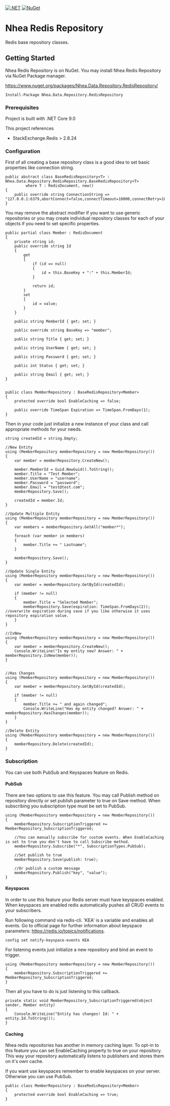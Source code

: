 [![.NET](https://github.com/serkanyazicioglu/RedisRepository/actions/workflows/dotnet-pipeline.yml/badge.svg)](https://github.com/serkanyazicioglu/RedisRepository/actions/workflows/dotnet-pipeline.yml)
[![NuGet](https://img.shields.io/nuget/v/Nhea.Data.Repository.RedisRepository.svg)](https://www.nuget.org/packages/Nhea.Data.Repository.RedisRepository/)

# Nhea Redis Repository

Redis base repository classes.


## Getting Started

Nhea Redis Repository is on NuGet. You may install Nhea Redis Repository via NuGet Package manager.

https://www.nuget.org/packages/Nhea.Data.Repository.RedisRepository/

```
Install-Package Nhea.Data.Repository.RedisRepository
```

### Prerequisites

Project is built with .NET Core 9.0

This project references
- StackExchange.Redis > 2.8.24

### Configuration

First of all creating a base repository class is a good idea to set basic properties like connection string.

```
public abstract class BaseRedisRepository<T> : Nhea.Data.Repository.RedisRepository.BaseRedisRepository<T>
         where T : RedisDocument, new()
{
    public override string ConnectionString => "127.0.0.1:6379,abortConnect=false,connectTimeout=10000,connectRetry=10";
}
```
You may remove the abstract modifier if you want to use generic repositories or you may create individual repository classes for each of your objects if you need to set specific properties.
```
public partial class Member : RedisDocument
{
    private string id;
    public override string Id
    {
        get
        {
            if (id == null)
            {
                id = this.BaseKey + ":" + this.MemberId;
            }

            return id;
        }
        set
        {
            id = value;
        }
    }

    public string MemberId { get; set; }

    public override string BaseKey => "member";

    public string Title { get; set; }

    public string UserName { get; set; }

    public string Password { get; set; }

    public int Status { get; set; }

    public string Email { get; set; }
}


public class MemberRepository : BaseRedisRepository<Member>
{
    protected override bool EnableCaching => false;

    public override TimeSpan Expiration => TimeSpan.FromDays(1);
}
```
Then in your code just initialize a new instance of your class and call appropriate methods for your needs.

```
string createdId = string.Empty;

//New Entity
using (MemberRepository memberRepository = new MemberRepository())
{
    var member = memberRepository.CreateNew();

    member.MemberId = Guid.NewGuid().ToString();
    member.Title = "Test Member";
    member.UserName = "username";
    member.Password = "password";
    member.Email = "test@test.com";
    memberRepository.Save();

    createdId = member.Id;
}

//Update Multiple Entity
using (MemberRepository memberRepository = new MemberRepository())
{
    var members = memberRepository.GetAll("member*");

    foreach (var member in members)
    {
        member.Title += " Lastname";
    }

    memberRepository.Save();
}

//Update Single Entity
using (MemberRepository memberRepository = new MemberRepository())
{
    var member = memberRepository.GetById(createdId);

    if (member != null)
    {
        member.Title = "Selected Member";
        memberRepository.Save(expiration: TimeSpan.FromDays(2)); //overwrite expiration during save if you like otherwise it uses repository expiration value.
    }
}

//IsNew
using (MemberRepository memberRepository = new MemberRepository())
{
    var member = memberRepository.CreateNew();
    Console.WriteLine("Is my entity new? Answer: " + memberRepository.IsNew(member));
}


//Has Changes
using (MemberRepository memberRepository = new MemberRepository())
{
    var member = memberRepository.GetById(createdId);

    if (member != null)
    {
        member.Title += " and again changed";
        Console.WriteLine("Has my entity changed? Answer: " + memberRepository.HasChanges(member));
    }
}

//Delete Entity
using (MemberRepository memberRepository = new MemberRepository())
{
    memberRepository.Delete(createdId);
}
```

### Subscription

You can use both PubSub and Keyspaces feature on Redis.

#### PubSub
There are two options to use this feature. You may call Publish method on repository directly or set publish parameter to true on Save method. When subscribing you subscription type must be set to PubSub.
```
using (MemberRepository memberRepository = new MemberRepository())
{
    memberRepository.SubscriptionTriggered += MemberRepository_SubscriptionTriggered;

    //You can manually subscribe for custom events. When EnableCaching is set to true you don't have to call Subscribe method.
    memberRepository.Subscribe("*", SubscriptionTypes.PubSub);

    //Set publish to true
    memberRepository.Save(publish: true);

    //Or publish a custom message
    memberRepository.Publish("key", "value");
}
```

#### Keyspaces
In order to use this feature your Redis server must have keyspaces enabled. When keyspaces are enabled redis automatically pushes all CRUD events to your subscribers.

Run following command via redis-cli. 'KEA' is a variable and enables all events. Go to official page for further information about keyspace parameters: https://redis.io/topics/notifications.
```
config set notify-keyspace-events KEA
```
For listening events just initialize a new repository and bind an event to trigger.

```
using (MemberRepository memberRepository = new MemberRepository())
{
    memberRepository.SubscriptionTriggered += MemberRepository_SubscriptionTriggered;
}
```
Then all you have to do is just listening to this callback.
```
private static void MemberRepository_SubscriptionTriggered(object sender, Member entity)
{
    Console.WriteLine("Entity has changes! Id: " + entity.Id.ToString());
}
```
#### Caching
Nhea redis repositories has another in memory caching layer. To opt-in to this feature you can set EnableCaching property to true on your repository. This way your repository automatically listens to publishers and stores them on it's own cache.

If you want use keyspaces remember to enable keyspaces on your server. Otherwise you can use PubSub.

```
public class MemberRepository : BaseRedisRepository<Member>
{
    protected override bool EnableCaching => true;
}
```
